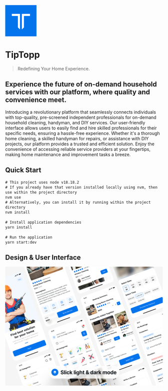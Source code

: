 <img src="./apps/universal/assets/icon.png" alt="TipTopp Logo" width="100">

# TipTopp

> Redefining Your Home Experience.

## Experience the future of on-demand household services with our platform, where quality and convenience meet.

Introducing a revolutionary platform that seamlessly connects individuals with top-quality, pre-screened independent professionals for on-demand household cleaning, handyman, and DIY services. Our user-friendly interface allows users to easily find and hire skilled professionals for their specific needs, ensuring a hassle-free experience. Whether it's a thorough home cleaning, a skilled handyman for repairs, or assistance with DIY projects, our platform provides a trusted and efficient solution. Enjoy the convenience of accessing reliable service providers at your fingertips, making home maintenance and improvement tasks a breeze.

## Quick Start

```shell
# This project uses node v18.18.2
# If you already have that version installed locally using nvm, then use within the project directory
nvm use
# Alternatively, you can install it by running within the project directory
nvm install

# Install application dependencies
yarn install

# Run the application
yarn start:dev
```

## Design & User Interface

<img src="./docs/assets/shot6.png" alt="TipTopp Logo" width="600">
